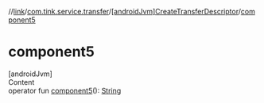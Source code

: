 //[link](../../index.md)/[com.tink.service.transfer](../index.md)/[[androidJvm]CreateTransferDescriptor](index.md)/[component5](component5.md)



# component5  
[androidJvm]  
Content  
operator fun [component5](component5.md)(): [String](https://kotlinlang.org/api/latest/jvm/stdlib/kotlin/-string/index.html)  



